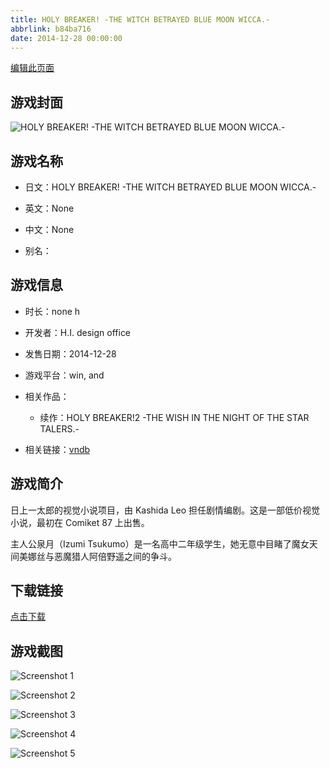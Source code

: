 ```yaml
---
title: HOLY BREAKER! -THE WITCH BETRAYED BLUE MOON WICCA.-
abbrlink: b84ba716
date: 2014-12-28 00:00:00
---
```

[编辑此页面](https://github.com/ACG-3/ADV3-source/blob/main/source/_posts/HOLY%20BREAKER%21%20-THE%20WITCH%20BETRAYED%20BLUE%20MOON%20WICCA.-.md)

## 游戏封面

![HOLY BREAKER! -THE WITCH BETRAYED BLUE MOON WICCA.-](https://pan.timero.xyz/d/onedrive/img_lib_001/HOLY%20BREAKER!%20-THE%20WITCH%20BETRAYED%20BLUE%20MOON%20WICCA.-_cover.avif)


## 游戏名称

- 日文：HOLY BREAKER! -THE WITCH BETRAYED BLUE MOON WICCA.-
- 英文：None
- 中文：None

- 别名：


## 游戏信息

- 时长：none h
- 开发者：H.I. design office
- 发售日期：2014-12-28
- 游戏平台：win, and
- 相关作品：
   - 续作：HOLY BREAKER!2 -THE WISH IN THE NIGHT OF THE STAR TALERS.-

- 相关链接：[vndb](https://vndb.org/v16256)


## 游戏简介

日上一太郎的视觉小说项目，由 Kashida Leo 担任剧情编剧。这是一部低价视觉小说，最初在 Comiket 87 上出售。

主人公泉月（Izumi Tsukumo）是一名高中二年级学生，她无意中目睹了魔女天间美娜丝与恶魔猎人阿倍野遥之间的争斗。


## 下载链接

[点击下载](https://pan.timero.xyz/onedrive/adv_lib_001/HOLY%20BREAKER%21%20-THE%20WITCH%20BETRAYED%20BLUE%20MOON%20WICCA.-)


## 游戏截图


![Screenshot 1](https://pan.timero.xyz/d/onedrive/img_lib_001/HOLY%20BREAKER!%20-THE%20WITCH%20BETRAYED%20BLUE%20MOON%20WICCA.-_Screenshot_1.avif)

![Screenshot 2](https://pan.timero.xyz/d/onedrive/img_lib_001/HOLY%20BREAKER!%20-THE%20WITCH%20BETRAYED%20BLUE%20MOON%20WICCA.-_Screenshot_2.avif)

![Screenshot 3](https://pan.timero.xyz/d/onedrive/img_lib_001/HOLY%20BREAKER!%20-THE%20WITCH%20BETRAYED%20BLUE%20MOON%20WICCA.-_Screenshot_3.avif)

![Screenshot 4](https://pan.timero.xyz/d/onedrive/img_lib_001/HOLY%20BREAKER!%20-THE%20WITCH%20BETRAYED%20BLUE%20MOON%20WICCA.-_Screenshot_4.avif)

![Screenshot 5](https://pan.timero.xyz/d/onedrive/img_lib_001/HOLY%20BREAKER!%20-THE%20WITCH%20BETRAYED%20BLUE%20MOON%20WICCA.-_Screenshot_5.avif)

